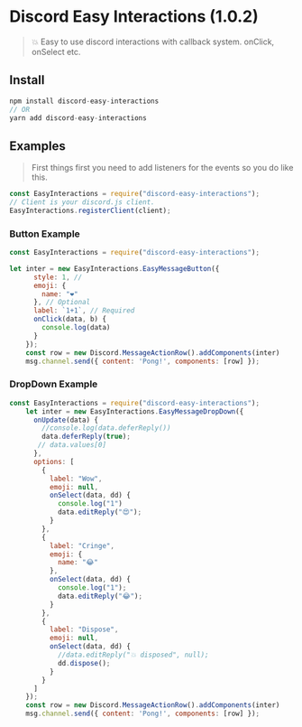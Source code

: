 # Discord Easy Interactions (1.0.2)
> 💥 Easy to use discord interactions with callback system. onClick, onSelect etc.

## Install

```js
npm install discord-easy-interactions
// OR
yarn add discord-easy-interactions
```

## Examples

> First things first you need to add listeners for the events so you do like this.
```js
const EasyInteractions = require("discord-easy-interactions");
// Client is your discord.js client.
EasyInteractions.registerClient(client);
```

### Button Example
```js
const EasyInteractions = require("discord-easy-interactions");

let inter = new EasyInteractions.EasyMessageButton({
      style: 1, // 
      emoji: {
        name: "❤"
      }, // Optional
      label: `1+1`, // Required
      onClick(data, b) {
        console.log(data)
      }
    });
    const row = new Discord.MessageActionRow().addComponents(inter)
    msg.channel.send({ content: 'Pong!', components: [row] });
```

### DropDown Example
```js
const EasyInteractions = require("discord-easy-interactions");
    let inter = new EasyInteractions.EasyMessageDropDown({
      onUpdate(data) {
        //console.log(data.deferReply())
        data.deferReply(true);
       // data.values[0] 
      },
      options: [
        {
          label: "Wow",
          emoji: null,
          onSelect(data, dd) {
            console.log("1")
            data.editReply("😍");
          }
        },
        {
          label: "Cringe",
          emoji: {
            name: "😂"
          },
          onSelect(data, dd) {
            console.log("1");
            data.editReply("😂");
          }
        },
        {
          label: "Dispose",
          emoji: null,
          onSelect(data, dd) {
            //data.editReply("💥 disposed", null);
            dd.dispose();
          }
        }
      ]
    });
    const row = new Discord.MessageActionRow().addComponents(inter)
    msg.channel.send({ content: 'Pong!', components: [row] });
```
